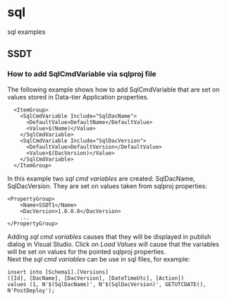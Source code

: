 # sql
sql examples

## SSDT
### How to add SqlCmdVariable via sqlproj file
The following example shows how to add SqlCmdVariable that are set on values stored in Data-tier Application properties.   

```
  <ItemGroup>
    <SqlCmdVariable Include="SqlDacName">
      <DefaultValue>DefaultName</DefaultValue>
      <Value>$(Name)</Value>
    </SqlCmdVariable>
    <SqlCmdVariable Include="SqlDacVersion">
      <DefaultValue>DefaultVersion</DefaultValue>
      <Value>$(DacVersion)</Value>
    </SqlCmdVariable>
  </ItemGroup>
```

In this example two *sql cmd variables* are created: SqlDacName, SqlDacVersion. They are set on values taken from sqlproj properties:

```
<PropertyGroup>
    <Name>SSDT1</Name>
    <DacVersion>1.0.0.0</DacVersion>
    ...
</PropertyGroup>
```

Adding *sql cmd variables* causes that they will be displayed in publish dialog in Visual Studio. Click on *Load Values* will cause that
the variables will be set on values for the pointed sqlproj properties.   
Next the *sql cmd variables* can be use in sql files, for example:   

```
insert into [Schema1].[Versions] 
([Id], [DacName], [DacVersion], [DateTimeUtc], [Action])
values (1, N'$(SqlDacName)', N'$(SqlDacVersion)', GETUTCDATE(), N'PostDeploy');
```